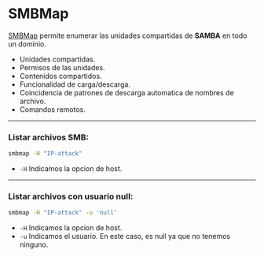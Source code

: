 # SMBMap
[SMBMap](https://github.com/ShawnDEvans/smbmap) permite enumerar las unidades compartidas de **SAMBA** en todo un dominio.
- Unidades compartidas.
- Permisos de las unidades.
- Contenidos compartidos.
- Funcionalidad de carga/descarga.
- Coincidencia de patrones de descarga automatica de nombres de archivo.
- Comandos remotos. 
***
### Listar archivos SMB:
```bash
smbmap -H "IP-attack"
```
- `-H` Indicamos la opcion de host. 
***
### Listar archivos con usuario null:
```bash
smbmap -H "IP-attack" -u 'null'
```
- `-H` Indicamos la opcion de host. 
- `-u` Indicamos el usuario. En este caso, es null ya que no tenemos ninguno. 
